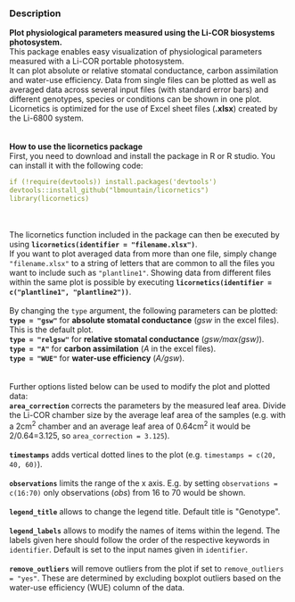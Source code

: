 ### Description

**Plot physiological parameters measured using the Li-COR biosystems photosystem.**
\
This package enables easy visualization of physiological parameters measured with a Li-COR portable photosystem.
\
It can plot absolute or relative stomatal conductance, carbon assimilation and water-use efficiency. Data from single files can be plotted as well as averaged data across several input files (with standard error bars) and different genotypes, species or conditions can be shown in one plot.
\
Licornetics is optimized for the use of Excel sheet files (**.xlsx**) created by the Li-6800 system.
\
\
\
**How to use the licornetics package**
\
First, you need to download and install the package in R or R studio.
You can install it with the following code:
```yaml
if (!require(devtools)) install.packages('devtools')
devtools::install_github("lbmountain/licornetics")
library(licornetics)
```
\
\
The licornetics function included in the package can then be executed by using **`licornetics(identifier = "filename.xlsx")`**.
\
If you want to plot averaged data from more than one file, simply change `"filename.xlsx"` to a string of letters that are common to all the files you want to include such as `"plantline1"`. Showing data from different files within the same plot is possible by executing **`licornetics(identifier = c("plantline1", "plantline2"))`**.
\
\
By changing the `type` argument, the following parameters can be plotted:
\
**`type = "gsw"`** for **absolute stomatal conductance** (_gsw_ in the excel files). This is the default plot.
\
**`type = "relgsw"`** for **relative stomatal conductance** (_gsw/max(gsw)_).
\
**`type = "A"`** for **carbon assimilation** (_A_ in the excel files).
\
**`type = "WUE"`** for **water-use efficiency** (_A/gsw_).
\
\
\
Further options listed below can be used to modify the plot and plotted data:
\
**`area_correction`** corrects the parameters by the measured leaf area. Divide the Li-COR chamber size by the average leaf area of the samples (e.g. with a 2cm<sup>2</sup> chamber and an average leaf area of 0.64cm<sup>2</sup> it would be 2/0.64=3.125, so `area_correction = 3.125`).
\
\
**`timestamps`** adds vertical dotted lines to the plot (e.g. `timestamps = c(20, 40, 60)`).
\
\
**`observations`** limits the range of the x axis. E.g. by setting `observations = c(16:70)` only observations (_obs_) from 16 to 70 would be shown.
\
\
**`legend_title`** allows to change the legend title. Default title is "Genotype".
\
\
**`legend_labels`** allows to modify the names of items within the legend. The labels given here should follow the order of the respective keywords in `identifier`. Default is set to the input names given in `identifier`.
\
\
**`remove_outliers`** will remove outliers from the plot if set to `remove_outliers = "yes"`. These are determined by excluding boxplot outliers based on the water-use efficiency (WUE) column of the data.
